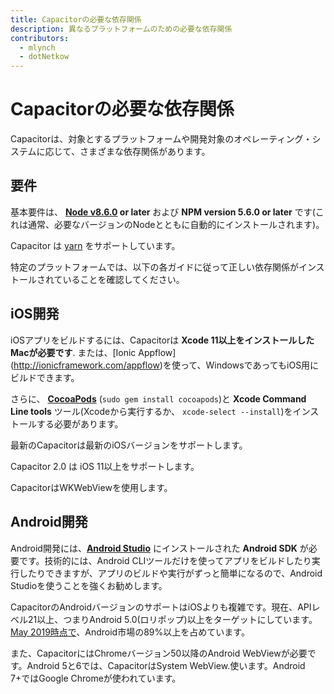 ```yaml
---
title: Capacitorの必要な依存関係
description: 異なるプラットフォームのための必要な依存関係
contributors:
  - mlynch
  - dotNetkow
---
```


# Capacitorの必要な依存関係

Capacitorは、対象とするプラットフォームや開発対象のオペレーティング・システムに応じて、さまざまな依存関係があります。

## 要件

基本要件は、 **[Node v8.6.0](https://nodejs.org) or later** および **NPM version 5.6.0 or later** です(これは通常、必要なバージョンのNodeとともに自動的にインストールされます)。

Capacitor は [yarn](https://yarnpkg.com) をサポートしています。

特定のプラットフォームでは、以下の各ガイドに従って正しい依存関係がインストールされていることを確認してください。

## iOS開発

iOSアプリをビルドするには、Capacitorは **Xcode 11以上をインストールしたMacが必要です**. または、[Ionic Appflow] (http://ionicframework.com/appflow)を使って、WindowsであってもiOS用にビルドできます。

さらに、 **[CocoaPods](https://cocoapods.org/)** (`sudo gem install cocoapods`)と **Xcode Command Line tools** ツール(Xcodeから実行するか、 `xcode-select --install`)をインストールする必要があります。

最新のCapacitorは最新のiOSバージョンをサポートします。

Capacitor 2.0 は iOS 11以上をサポートします。

CapacitorはWKWebViewを使用します。

## Android開発

Android開発には、**[Android Studio](https://developer.android.com/studio/index.html)** にインストールされた **Android SDK** が必要です。技術的には、Android CLIツールだけを使ってアプリをビルドしたり実行したりできますが、アプリのビルドや実行がずっと簡単になるので、Android Studioを使うことを強くお勧めします。

CapacitorのAndroidバージョンのサポートはiOSよりも複雑です。現在、APIレベル21以上、つまりAndroid 5.0(ロリポップ)以上をターゲットにしています。[May 2019時点で](https://developer.android.com/about/dashboards)、Android市場の89%以上を占めています。

また、CapacitorにはChromeバージョン50以降のAndroid WebViewが必要です。Android 5と6では、CapacitorはSystem WebView.使います。Android 7+ではGoogle Chromeが使われています。
